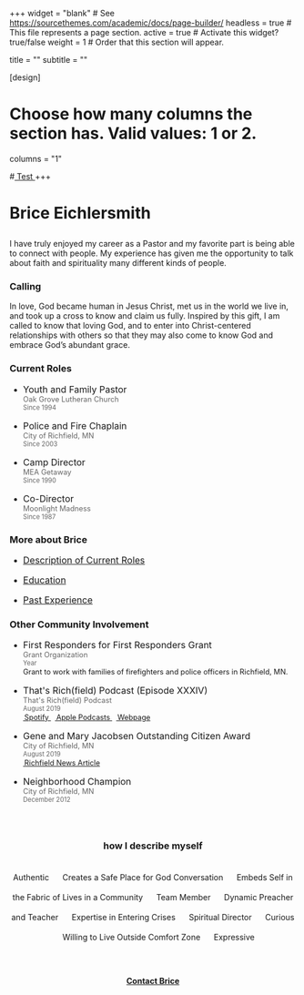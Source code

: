 +++
widget = "blank"  # See https://sourcethemes.com/academic/docs/page-builder/
headless = true  # This file represents a page section.
active = true  # Activate this widget? true/false
weight = 1  #  Order that this section will appear.

title = ""
subtitle = ""

[design]
  # Choose how many columns the section has. Valid values: 1 or 2.
  columns = "1"

#<a href="current/WIST"> Test </a>
+++



<h1> <p><b> Brice Eichlersmith  </b></p> </h1>
<p>
<!--  <img alt = '' width='400' src='/img/MYE.jpg' align="right" style="margin: 10px 10px 10px 50px;"/> -->
</p>

<p>
I have truly enjoyed my career as a Pastor and my favorite part is being able to connect with people.  My experience has given me the opportunity to talk about faith and spirituality many different kinds of people.  


<h3> Calling </h3> 
In love, God became human in Jesus Christ, met us in the world we live in, and took up a cross to know and claim us fully.  Inspired by this gift, I am called to know that loving God, and to enter into Christ-centered relationships with others so that they may also come to know God and embrace God’s abundant grace. 
</p>

<style>
p.title {
  font-size: 1rem; 
  margin: 15px 0px 0px 0px; 
}
p.org {
  font-size: .8rem;
  color: rgba(0,0,0,0.6);
  margin:0px; 
}
p.year {
  font-size: .7rem;
  color: rgba(0,0,0,0.6);
  margin:0px; 
}

p.desc {
  font-size: .8rem;
  margin: 1px 0px 0px 0px; 
}
</style>

<div class="row">
  <div class="col-md-5">
    <h3>Current Roles </h3>
      <ul >
        <li>
        <p class="title">Youth and Family Pastor</p>
        <p class="org">Oak Grove Lutheran Church</p>
        <p class="year"> Since 1994 </p>
        </li>
        <li>
        <p class="title">Police and Fire Chaplain</p>
        <p class="org">City of Richfield, MN</p>
        <p class="year"> Since 2003 </p>
        </li>
         <li>
        <p class="title">Camp Director</p>
        <p class="org">MEA Getaway</p>
        <p class="year"> Since 1990 </p>
        </li>
        <li>
        <p class="title">Co-Director</p>
        <p class="org">Moonlight Madness</p>
        <p class="year"> Since 1987 </p>
        </li>
      </ul>
  <h3>More about Brice </h3>
      <ul>
        <li>
        <p class="title">
        <a href="/bio/current-roles"> Description of Current Roles </a>
        </p>
        </li>
        <li> 
        <p class="title">
        <a href="/bio/education"> Education </a>
        </p>
        </li>
        <li>
        <p class="title">
        <a href="/bio/past-experience">  Past Experience </a>
        </p>
        </li>
      </ul>
  </div>
  
  <div class="col-md-7">
    <h3>Other Community Involvement</h3>
      <ul>
        <li>
        <p class="title"> First Responders for First Responders Grant</p>
        <p class="org">Grant Organization</p>
        <p class="year"> Year </p>
        <p class="desc"> Grant to work with families of firefighters and police officers in Richfield, MN. 
        </p> 
        </li>
         <li>
        <p class="title">That's Rich(field) Podcast (Episode XXXIV)</p>
        <p class="org">That's Rich(field) Podcast</p>
        <p class="year">August 2019 </p>
        <p class="desc">
          <a href="https://open.spotify.com/episode/0uYt9Obo6nW29YaPSVLixN" target="_blank">
          <i class="fab fa-spotify"></i>&thinsp;Spotify </a>
          &nbsp; 
          <a href="https://podcasts.apple.com/us/podcast/thats-rich-field-podcast-episode-xxxiv/id1444897019?i=1000447443145" target="_blank"><i class="fas fa-podcast"></i>&thinsp;Apple Podcasts </a>
          &nbsp; 
          <a href="https://richfieldpodcast.libsyn.com/thats-richfield-podcast-episode-xxxiv" target="_blank"><i class="fas fa-rss"></i>&thinsp;Webpage </a>
        </p> 
        </li>
        <li>
        <p class="title">Gene and Mary Jacobsen Outstanding Citizen Award</p>
        <p class="org">City of Richfield, MN</p>
        <p class="year"> August 2019 </p>
        <p class="desc"> 
          <a href="https://www.richfieldmn.gov/Home/Components/News/News/3618/" target="_blank">
          <i class="far fa-file-alt"></i>&thinsp;Richfield News Article </a> 
        </p>
        </li>
        <li>
        <p class="title">Neighborhood Champion</p>
        <p class="org">City of Richfield, MN</p>
        <p class="year"> December 2012 </p> 
        </li>
      </ul>
  </div>
</div>

<br> 


<div 
style="
      text-align:center;
      align:center;
      line-height:2.5;
">
<h3> how I describe myself </h3> 
Authentic &nbsp;&nbsp;&nbsp;&nbsp;
Creates a Safe Place for God Conversation &nbsp;&nbsp;&nbsp;&nbsp;
Embeds Self in the Fabric of Lives in a Community &nbsp;&nbsp;&nbsp;&nbsp;
Team Member &nbsp;&nbsp;&nbsp;&nbsp;
Dynamic Preacher and Teacher &nbsp;&nbsp;&nbsp;&nbsp;
Expertise in Entering Crises &nbsp;&nbsp;&nbsp;&nbsp;
Spiritual Director &nbsp;&nbsp;&nbsp;&nbsp;
Curious &nbsp;&nbsp;&nbsp;&nbsp;
Willing to Live Outside Comfort Zone &nbsp;&nbsp;&nbsp;&nbsp;
Expressive 

</div>


<br>
<br>
<br> 
<center>
  <a href="/contact/"  class="hero-cta-alt myebtn"   style="min-width:50%;"> 
 <b> Contact Brice </b> 
  </a>
</center>
